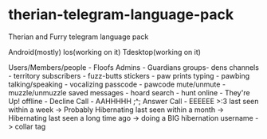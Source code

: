 # therian-telegram-language-pack
Therian and Furry telegram language pack

Android(mostly) Ios(working on it) Tdesktop(working on it)
 
Users/Members/people - Floofs
Admins - Guardians
groups- dens
channels - territory
subscribers - fuzz-butts
stickers - paw prints
typing - pawbing
talking/speaking - vocalizing
passcode - pawcode
mute/unmute - muzzle/unmuzzle
saved messages - hoard
search - hunt
online - They're Up!
offline - 
Decline Call - AAHHHHH ;^;
Answer Call - EEEEEE >:3
last seen within a week -> Probably Hibernating
last seen within a month -> Hibernating
last seen a long time ago -> doing a BIG hibernation
username -> collar tag
